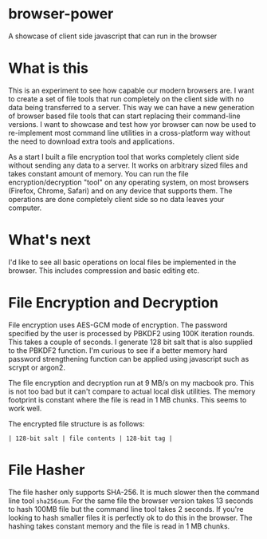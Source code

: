 # browser-power
A showcase of client side javascript that can run in the browser

# What is this
This is an experiment to see how capable our modern browsers are. I want to create a set of file tools that run completely on the client side with no data being transferred to a server. This way we can have a new generation of browser based file tools that can start replacing their command-line versions. I want to showcase and test how yor browser can now be used to re-implement most command line utilities in a cross-platform way without the need to download extra tools and applications.

As a start I built a file encryption tool that works completely client side without sending any data to a server. It works on arbitrary sized files and takes constant amount of memory. You can run the file encryption/decryption "tool" on any operating system, on most browsers (Firefox, Chrome, Safari) and on any device that supports them. The operations are done completely client side so no data leaves your computer.

# What's next
I'd like to see all basic operations on local files be implemented in the browser. This includes compression and basic editing etc.

# File Encryption and Decryption
File encryption uses AES-GCM mode of encryption. The password specified by the user is processed by PBKDF2 using 100K iteration rounds. This takes a couple of seconds. I generate 128 bit salt that is also supplied to the PBKDF2 function. I'm curious to see if a better memory hard password strengthening function can be applied using javascript such as scrypt or argon2.

The file encryption and decryption run at 9 MB/s on my macbook pro. This is not too bad but it can't compare to actual local disk utilities. The memory footprint is constant where the file is read in 1 MB chunks. This seems to work well.

The encrypted file structure is as follows:
```
| 128-bit salt | file contents | 128-bit tag |
```

# File Hasher
The file hasher only supports SHA-256. It is much slower then the command line tool `sha256sum`. For the same file the browser version takes 13 seconds to hash 
100MB file but the command line tool takes 2 seconds. If you're looking to hash smaller files it is perfectly ok to do this in the browser. The hashing takes constant memory and the file is read in 1 MB chunks.
